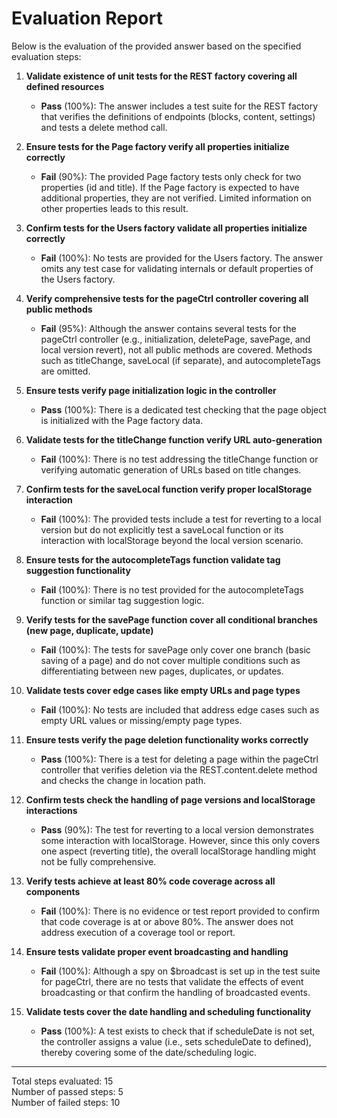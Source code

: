 # Evaluation Report

Below is the evaluation of the provided answer based on the specified evaluation steps:

1. **Validate existence of unit tests for the REST factory covering all defined resources**  
   - **Pass** (100%): The answer includes a test suite for the REST factory that verifies the definitions of endpoints (blocks, content, settings) and tests a delete method call.

2. **Ensure tests for the Page factory verify all properties initialize correctly**  
   - **Fail** (90%): The provided Page factory tests only check for two properties (id and title). If the Page factory is expected to have additional properties, they are not verified. Limited information on other properties leads to this result.

3. **Confirm tests for the Users factory validate all properties initialize correctly**  
   - **Fail** (100%): No tests are provided for the Users factory. The answer omits any test case for validating internals or default properties of the Users factory.

4. **Verify comprehensive tests for the pageCtrl controller covering all public methods**  
   - **Fail** (95%): Although the answer contains several tests for the pageCtrl controller (e.g., initialization, deletePage, savePage, and local version revert), not all public methods are covered. Methods such as titleChange, saveLocal (if separate), and autocompleteTags are omitted.

5. **Ensure tests verify page initialization logic in the controller**  
   - **Pass** (100%): There is a dedicated test checking that the page object is initialized with the Page factory data.

6. **Validate tests for the titleChange function verify URL auto-generation**  
   - **Fail** (100%): There is no test addressing the titleChange function or verifying automatic generation of URLs based on title changes.

7. **Confirm tests for the saveLocal function verify proper localStorage interaction**  
   - **Fail** (100%): The provided tests include a test for reverting to a local version but do not explicitly test a saveLocal function or its interaction with localStorage beyond the local version scenario.

8. **Ensure tests for the autocompleteTags function validate tag suggestion functionality**  
   - **Fail** (100%): There is no test provided for the autocompleteTags function or similar tag suggestion logic.

9. **Verify tests for the savePage function cover all conditional branches (new page, duplicate, update)**  
   - **Fail** (100%): The tests for savePage only cover one branch (basic saving of a page) and do not cover multiple conditions such as differentiating between new pages, duplicates, or updates.

10. **Validate tests cover edge cases like empty URLs and page types**  
    - **Fail** (100%): No tests are included that address edge cases such as empty URL values or missing/empty page types.

11. **Ensure tests verify the page deletion functionality works correctly**  
    - **Pass** (100%): There is a test for deleting a page within the pageCtrl controller that verifies deletion via the REST.content.delete method and checks the change in location path.

12. **Confirm tests check the handling of page versions and localStorage interactions**  
    - **Pass** (90%): The test for reverting to a local version demonstrates some interaction with localStorage. However, since this only covers one aspect (reverting title), the overall localStorage handling might not be fully comprehensive.

13. **Verify tests achieve at least 80% code coverage across all components**  
    - **Fail** (100%): There is no evidence or test report provided to confirm that code coverage is at or above 80%. The answer does not address execution of a coverage tool or report.

14. **Ensure tests validate proper event broadcasting and handling**  
    - **Fail** (100%): Although a spy on $broadcast is set up in the test suite for pageCtrl, there are no tests that validate the effects of event broadcasting or that confirm the handling of broadcasted events.

15. **Validate tests cover the date handling and scheduling functionality**  
    - **Pass** (100%): A test exists to check that if scheduleDate is not set, the controller assigns a value (i.e., sets scheduleDate to defined), thereby covering some of the date/scheduling logic.

---

Total steps evaluated: 15  
Number of passed steps: 5  
Number of failed steps: 10